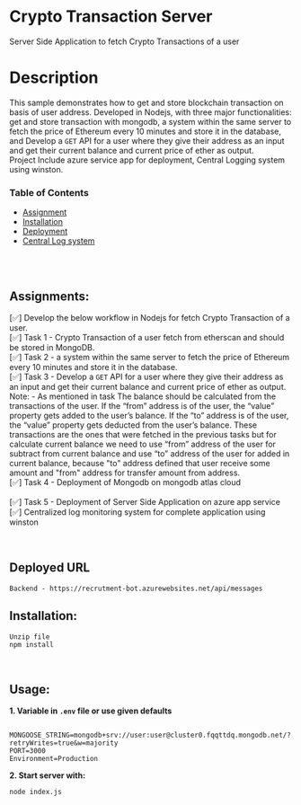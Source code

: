 # Crypto Transaction Server
 Server Side Application to fetch Crypto Transactions of a user

# Description

This sample demonstrates how to get and store blockchain transaction on basis of user address. Developed in Nodejs, with three major functionalities: get and store transaction with mongodb, a system within the same server to fetch the price of Ethereum every 10 minutes and store it in the database, and Develop a `GET` API for a user where they give their address as an input and get their current balance and current price of ether as output.     
Project Include azure service app for deployment, Central Logging system using winston.
</br>

### Table of Contents
* [Assignment](#assignments)
* [Installation](#installation) 
* [Deployment](#deployment) 
* [Central Log system](#logs) 
</br>
</br> 

## Assignments: <i id="assignments"></i>

[✅] Develop the below workflow in Nodejs for fetch Crypto Transaction of a user.
</br> 
[✅] Task 1 - Crypto Transaction of a user fetch from etherscan and should be stored in MongoDB.
</br> 
[✅] Task 2 - a system within the same server to fetch the price of Ethereum every 10 minutes and store it in the database.
</br> 
[✅] Task 3 - Develop a `GET` API for a user where they give their address as an input and get their current balance and current price of ether as output.
</br> 
Note: - As mentioned in task The balance should be calculated from the transactions of the user. If the “from” address is of the user, the “value” property gets added to the user’s balance. If the “to” address is of the user, the “value” property gets deducted from the user’s balance. These transactions are the ones that were fetched in the previous tasks but for calculate current balance we need to use “from” address of the user for subtract from current balance and use “to” address of the user for added in current balance, because "to" address defined that user receive some amount and "from" address for transfer amount from address.
</br> 
[✅] Task 4 - Deployment of Mongodb on mongodb atlas cloud
</br>  
[✅] Task 5 - Deployment of Server Side Application on azure app service 
</br> 
[✅] Centralized log monitoring system for complete application using winston 
</br> 


</br>

## Deployed URL
``` 
Backend - https://recrutment-bot.azurewebsites.net/api/messages
```

## Installation: <i id="installation"></i> 
```
Unzip file
npm install
```
</br>

## Usage: <i id="usage"></i> 
<b>1. Variable in `.env` file or use given defaults</b>
```
 MONGOOSE_STRING=mongodb+srv://user:user@cluster0.fqqttdq.mongodb.net/?retryWrites=true&w=majority
PORT=3000
Environment=Production
```

<b>2. Start server with:</b>
```
node index.js
```
